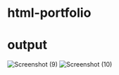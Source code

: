 # html-portfolio

# output

![Screenshot (9)](https://user-images.githubusercontent.com/131640293/234235238-743d8f69-9e42-441c-8976-56105d42c0b0.png)
![Screenshot (10)](https://user-images.githubusercontent.com/131640293/234235283-afaa0710-7b43-46fa-9e96-fa92d67c22e7.png)

